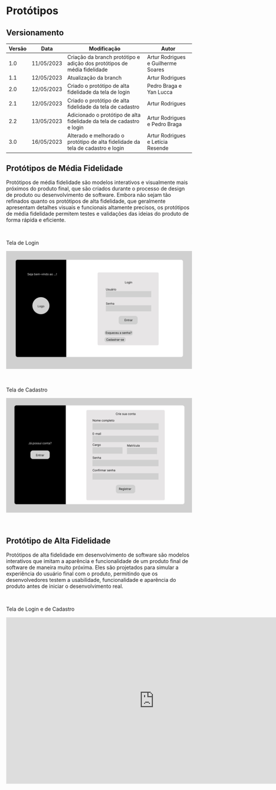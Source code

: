 # Protótipos

## Versionamento 
| Versão | Data | Modificação | Autor | 
|--|--|--|--| 
|1.0| 11/05/2023 | Criação da branch protótipo e adição dos protótipos de média fidelidade | Artur Rodrigues e Guilherme Soares | 
|1.1| 12/05/2023 | Atualização da branch | Artur Rodrigues |
|2.0| 12/05/2023 | Criado o protótipo de alta fidelidade da tela de login | Pedro Braga e Yan Lucca |
|2.1| 12/05/2023 | Criado o protótipo de alta fidelidade da tela de cadastro | Artur Rodrigues |
|2.2| 13/05/2023 | Adicionado o protótipo de alta fidelidade da tela de cadastro e login| Artur Rodrigues e Pedro Braga |
|3.0| 16/05/2023 | Alterado e melhorado o protótipo de alta fidelidade da tela de cadastro e login| Artur Rodrigues e Letícia Resende|

## Protótipos de Média Fidelidade

Protótipos de média fidelidade são modelos interativos e visualmente mais próximos do produto final, que são criados durante o processo de design de produto ou desenvolvimento de software. Embora não sejam tão refinados quanto os protótipos de alta fidelidade, que geralmente apresentam detalhes visuais e funcionais altamente precisos, os protótipos de média fidelidade permitem testes e validações das ideias do produto de forma rápida e eficiente.

<br/>

Tela de Login

![Protótipo de Média Fidelidade - Tela de Login](../assets/prototipoLogin.jpeg "alt")

<br/>

Tela de Cadastro

![Protótipo de Média Fidelidade - Tela de Cadastro](../assets/prototipoCadastro.jpeg "alt")

<br/>

## Protótipo de Alta Fidelidade
Protótipos de alta fidelidade em desenvolvimento de software são modelos interativos que imitam a aparência e funcionalidade de um produto final de software de maneira muito próxima. Eles são projetados para simular a experiência do usuário final com o produto, permitindo que os desenvolvedores testem a usabilidade, funcionalidade e aparência do produto antes de iniciar o desenvolvimento real.

<br/>

Tela de Login e de Cadastro

<iframe style="border: 1px solid rgba(0, 0, 0, 0.1);" width="800" height="450" src="https://www.figma.com/embed?embed_host=share&url=https%3A%2F%2Fwww.figma.com%2Ffile%2FzyNXXEdSgbYnXQorSQPRgA%2FProt%25C3%25B3tipos-de-Alta-Fidelidade---DNIT%3Ftype%3Ddesign%26node-id%3D0%253A1%26t%3DdaJ4rAnQhQU3aqFi-1" allowfullscreen></iframe>